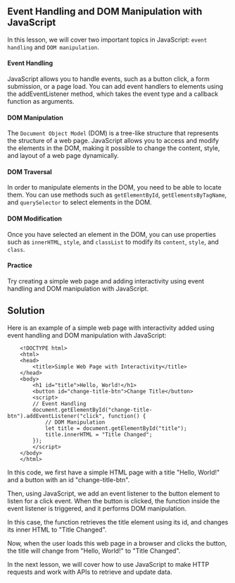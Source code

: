 ## Event Handling and DOM Manipulation with JavaScript

In this lesson, we will cover two important topics in JavaScript: `event handling` and `DOM manipulation`.

#### Event Handling

JavaScript allows you to handle events, such as a button click, a form submission, or a page load. You can add event handlers to elements using the addEventListener method, which takes the event type and a callback function as arguments.

#### DOM Manipulation

The `Document Object Model` (DOM) is a tree-like structure that represents the structure of a web page. JavaScript allows you to access and modify the elements in the DOM, making it possible to change the content, style, and layout of a web page dynamically.

#### DOM Traversal

In order to manipulate elements in the DOM, you need to be able to locate them. You can use methods such as `getElementById`, `getElementsByTagName`, and `querySelector` to select elements in the DOM.

#### DOM Modification

Once you have selected an element in the DOM, you can use properties such as `innerHTML`, `style`, and `classList` to modify its `content`, `style`, and `class`.

#### Practice

Try creating a simple web page and adding interactivity using event handling and DOM manipulation with JavaScript.

## Solution

Here is an example of a simple web page with interactivity added using event handling and DOM manipulation with JavaScript:

        <!DOCTYPE html>
        <html>
        <head>
            <title>Simple Web Page with Interactivity</title>
        </head>
        <body>
            <h1 id="title">Hello, World!</h1>
            <button id="change-title-btn">Change Title</button>
            <script>
            // Event Handling
            document.getElementById("change-title-btn").addEventListener("click", function() {
                // DOM Manipulation
                let title = document.getElementById("title");
                title.innerHTML = "Title Changed";
            });
            </script>
        </body>
        </html>

In this code, we first have a simple HTML page with a title "Hello, World!" and a button with an id "change-title-btn".

Then, using JavaScript, we add an event listener to the button element to listen for a click event. When the button is clicked, the function inside the event listener is triggered, and it performs DOM manipulation.

In this case, the function retrieves the title element using its id, and changes its inner HTML to "Title Changed".

Now, when the user loads this web page in a browser and clicks the button, the title will change from "Hello, World!" to "Title Changed".

In the next lesson, we will cover how to use JavaScript to make HTTP requests and work with APIs to retrieve and update data.
